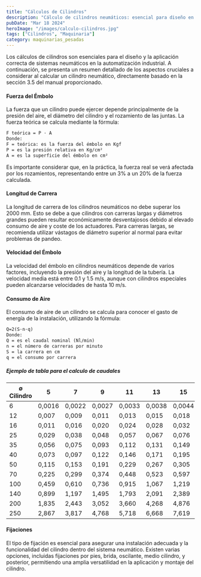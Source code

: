 ```yaml
---
title: "Cálculos de Cilindros"
description: "Cálculo de cilindros neumáticos: esencial para diseño en automatización. Incluye fuerza del émbolo, longitud de carrera, velocidad y consumo de aire"
pubDate: "Mar 18 2024"
heroImage: "/images/calculo-cilindros.jpg"
tags: ["Cilindros", "Maquinaria"]
category: maquinarias_pesadas
---
```


Los cálculos de cilindros son esenciales para el diseño y la aplicación correcta de sistemas neumáticos en la automatización industrial. A continuación, se presenta un resumen detallado de los aspectos cruciales a considerar al calcular un cilindro neumático, directamente basado en la sección 3.5 del manual proporcionado.

#### Fuerza del Émbolo

La fuerza que un cilindro puede ejercer depende principalmente de la presión del aire, el diámetro del cilindro y el rozamiento de las juntas. La fuerza teórica se calcula mediante la fórmula:

```markdown
F teórica = P · A
Donde:
F = teórica: ​es la fuerza del émbolo en Kgf
P = es la presión relativa en Kg/cm²
A = es la superficie del émbolo en cm²
```

Es importante considerar que, en la práctica, la fuerza real se verá afectada por los rozamientos, representando entre un 3% a un 20% de la fuerza calculada.

#### Longitud de Carrera

La longitud de carrera de los cilindros neumáticos no debe superar los 2000 mm. Esto se debe a que cilindros con carreras largas y diámetros grandes pueden resultar económicamente desventajosos debido al elevado consumo de aire y coste de los actuadores. Para carreras largas, se recomienda utilizar vástagos de diámetro superior al normal para evitar problemas de pandeo.

#### Velocidad del Émbolo

La velocidad del émbolo en cilindros neumáticos depende de varios factores, incluyendo la presión del aire y la longitud de la tubería. La velocidad media está entre 0.1 y 1.5 m/s, aunque con cilindros especiales pueden alcanzarse velocidades de hasta 10 m/s.

#### Consumo de Aire

El consumo de aire de un cilindro se calcula para conocer el gasto de energía de la instalación, utilizando la fórmula:

```markdown
Q=2(S⋅n⋅q)
Donde:
Q = es el caudal nominal (Nl/min)
n = el número de carreras por minuto
S = la carrera en cm
q = el consumo por carrera
```

##### Ejemplo de tabla para el calculo de caudales

| ∅ Cilindro | 5      | 7      | 9      | 11     | 13     | 15     |
| ---------- | ------ | ------ | ------ | ------ | ------ | ------ |
| 6          | 0,0016 | 0,0022 | 0,0027 | 0,0033 | 0,0038 | 0,0044 |
| 12         | 0,007  | 0,009  | 0,011  | 0,013  | 0,015  | 0,018  |
| 16         | 0,011  | 0,016  | 0,020  | 0,024  | 0,028  | 0,032  |
| 25         | 0,029  | 0,038  | 0,048  | 0,057  | 0,067  | 0,076  |
| 35         | 0,056  | 0,075  | 0,093  | 0,112  | 0,131  | 0,149  |
| 40         | 0,073  | 0,097  | 0,122  | 0,146  | 0,171  | 0,195  |
| 50         | 0,115  | 0,153  | 0,191  | 0,229  | 0,267  | 0,305  |
| 70         | 0,225  | 0,299  | 0,374  | 0,448  | 0,523  | 0,597  |
| 100        | 0,459  | 0,610  | 0,736  | 0,915  | 1,067  | 1,219  |
| 140        | 0,899  | 1,197  | 1,495  | 1,793  | 2,091  | 2,389  |
| 200        | 1,835  | 2,443  | 3,052  | 3,660  | 4,268  | 4,876  |
| 250        | 2,867  | 3,817  | 4,768  | 5,718  | 6,668  | 7,619  |

#### Fijaciones

El tipo de fijación es esencial para asegurar una instalación adecuada y la funcionalidad del cilindro dentro del sistema neumático. Existen varias opciones, incluidas fijaciones por pies, brida, oscilante, medio cilindro, y posterior, permitiendo una amplia versatilidad en la aplicación y montaje del cilindro​​.
